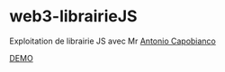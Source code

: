 # web3-librairieJS
Exploitation de librairie JS avec Mr [Antonio Capobianco](https://www.linkedin.com/in/antonio-capobianco-unistra/?originalSubdomain=fr)

[DEMO](https://acikozm.etu.mmi-unistra.fr/portfolio/web3lib/index.html)
